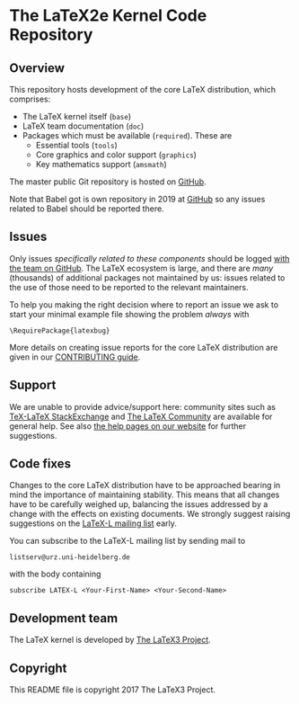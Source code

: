 # The LaTeX2e Kernel Code Repository

## Overview

This repository hosts development of the core LaTeX distribution, which
comprises:

- The LaTeX kernel itself (`base`)
- LaTeX team documentation (`doc`)
- Packages which must be available (`required`). These are
  - Essential tools (`tools`)
  - Core graphics and color support (`graphics`)
  - Key mathematics support (`amsmath`)

The master public Git repository is hosted on
[GitHub](https://github.com/latex3/latex2e).

Note that Babel got is own repository in 2019 at [GitHub](https://github.com/latex3/babel) 
so any issues related to Babel should be reported there.

## Issues

Only issues *specifically related to these components* should be logged [with
the team on GitHub](https://github.com/latex3/latex2e/issues). The LaTeX
ecosystem is large, and there are *many* (thousands) of additional packages not
maintained by us: issues related to the use of those need to be reported to the
relevant maintainers.

To help you making the right decision where to report an issue we ask to start
your minimal example file showing the problem *always* with

    \RequirePackage{latexbug}

More details on creating issue reports for the core LaTeX distribution
are given in our [CONTRIBUTING guide](CONTRIBUTING.md).

## Support

We are unable to provide advice/support here: community sites such as
[TeX-LaTeX StackExchange](http://tex.stackexchange.com) and [The LaTeX
Community](http://latex-community.org) are available for general help. See also
[the help pages on our website](https://www.latex-project.org/help) for further
suggestions.

## Code fixes

Changes to the core LaTeX distribution have to be approached bearing in mind
the importance of maintaining stability. This means that all changes have to be
carefully weighed up, balancing the issues addressed by a change with
the effects on existing documents. We strongly suggest raising suggestions on
the [LaTeX-L mailing
list](https://listserv.uni-heidelberg.de/cgi-bin/wa?A0=latex-l) early.

You can subscribe to the LaTeX-L mailing list by sending mail to

    listserv@urz.uni-heidelberg.de

with the body containing

    subscribe LATEX-L <Your-First-Name> <Your-Second-Name>

## Development team

The LaTeX kernel is developed by [The LaTeX3 Project](https://latex-project.org).

## Copyright

This README file is copyright 2017 The LaTeX3 Project.
